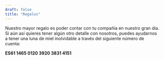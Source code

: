 ```yaml
---
draft: false
title: "Regalos"
---
```


Nuestro mayor regalo es poder contar con tu compañía en nuestro gran día. Si aún así quieres tener algún otro detalle con nosotros, puedes ayudarnos a tener una luna de miel inolvidable a través del siguiente número de cuenta:
<div class="text-center"><b>ES61 1465 0120 3920 3831 4151</b></div>
